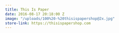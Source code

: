 ```yaml
---
title: This Is Paper
date: 2016-08-17 20:18:00 Z
image: "/uploads/100%20-%20thisispapershop@2x.jpg"
store-link: https://thisispapershop.com
---
```


